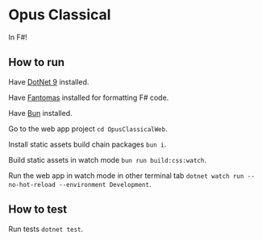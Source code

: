 # Opus Classical

In F#!

## How to run

Have [DotNet 9](https://dotnet.microsoft.com/en-us/download) installed.

Have [Fantomas](https://fsprojects.github.io/fantomas/docs/end-users/GettingStarted.html) installed for formatting F# code.

Have [Bun](https://bun.sh/docs/installation) installed.

Go to the web app project `cd OpusClassicalWeb`.

Install static assets build chain packages `bun i`.

Build static assets in watch mode `bun run build:css:watch`.

Run the web app in watch mode in other terminal tab `dotnet watch run --no-hot-reload --environment Development`.

## How to test

Run tests `dotnet test`.
